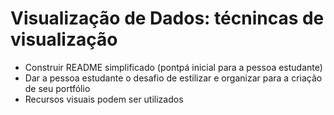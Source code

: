 # Visualização de Dados: técnincas de visualização

- Construir README simplificado (pontpá inicial para a pessoa estudante)
- Dar a pessoa estudante o desafio de estilizar e organizar para a criação de seu portfólio
- Recursos visuais podem ser utilizados
